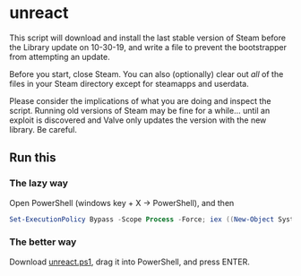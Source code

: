 # unreact
This script will download and install the last stable version of Steam before the Library update on 10-30-19, and write a file to prevent the bootstrapper from attempting an update.

Before you start, close Steam. You can also (optionally) clear out *all* of the files in your Steam directory except for steamapps and userdata.

Please consider the implications of what you are doing and inspect the script. Running old versions of Steam may be fine for a while... until an exploit is discovered and Valve only updates the version with the new library. Be careful.

## Run this
### The lazy way
Open PowerShell (windows key + X -> PowerShell), and then
```powershell
Set-ExecutionPolicy Bypass -Scope Process -Force; iex ((New-Object System.Net.WebClient).DownloadString('https://raw.githubusercontent.com/antigravities/unreact/master/unreact.ps1'))
```
### The better way
Download [unreact.ps1](https://raw.githubusercontent.com/antigravities/unreact/master/unreact.ps1), drag it into PowerShell, and press ENTER.

